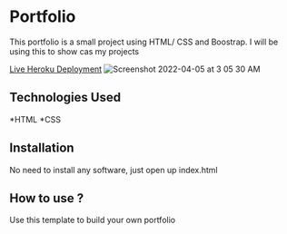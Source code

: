 # Portfolio

This portfolio is a small project using HTML/ CSS and Boostrap. I will be using this to show cas my projects

[Live Heroku Deployment](https://portfolio-yt.herokuapp.com/)
![Screenshot 2022-04-05 at 3 05 30 AM](https://user-images.githubusercontent.com/59063996/161636364-c0d0259a-05e0-4312-9e93-9193d7336b01.png)



## Technologies Used

*HTML
*CSS

## Installation

No need to install any software, just open up index.html

## How to use ?

Use this template to build your own portfolio
